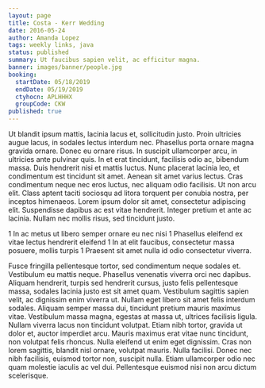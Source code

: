 ```yaml
---
layout: page
title: Costa - Kerr Wedding
date: 2016-05-24
author: Amanda Lopez
tags: weekly links, java
status: published
summary: Ut faucibus sapien velit, ac efficitur magna.
banner: images/banner/people.jpg
booking:
  startDate: 05/18/2019
  endDate: 05/19/2019
  ctyhocn: APLHHHX
  groupCode: CKW
published: true
---
```

Ut blandit ipsum mattis, lacinia lacus et, sollicitudin justo. Proin ultricies augue lacus, in sodales lectus interdum nec. Phasellus porta ornare magna gravida ornare. Donec eu ornare risus. In suscipit ullamcorper arcu, in ultricies ante pulvinar quis. In et erat tincidunt, facilisis odio ac, bibendum massa. Duis hendrerit nisi et mattis luctus. Nunc placerat lacinia leo, et condimentum est tincidunt sit amet. Aenean sit amet varius lectus. Cras condimentum neque nec eros luctus, nec aliquam odio facilisis. Ut non arcu elit. Class aptent taciti sociosqu ad litora torquent per conubia nostra, per inceptos himenaeos. Lorem ipsum dolor sit amet, consectetur adipiscing elit. Suspendisse dapibus ac est vitae hendrerit. Integer pretium et ante ac lacinia. Nullam nec mollis risus, sed tincidunt justo.

1 In ac metus ut libero semper ornare eu nec nisi
1 Phasellus eleifend ex vitae lectus hendrerit eleifend
1 In at elit faucibus, consectetur massa posuere, mollis turpis
1 Praesent sit amet nulla id odio consectetur viverra.

Fusce fringilla pellentesque tortor, sed condimentum neque sodales et. Vestibulum eu mattis neque. Phasellus venenatis viverra orci nec dapibus. Aliquam hendrerit, turpis sed hendrerit cursus, justo felis pellentesque massa, sodales lacinia justo est sit amet quam. Vestibulum sagittis sapien velit, ac dignissim enim viverra ut. Nullam eget libero sit amet felis interdum sodales. Aliquam semper massa dui, tincidunt pretium mauris maximus vitae.
Vestibulum massa magna, egestas at massa ut, ultrices facilisis ligula. Nullam viverra lacus non tincidunt volutpat. Etiam nibh tortor, gravida ut dolor et, auctor imperdiet arcu. Mauris maximus erat vitae nunc tincidunt, non volutpat felis rhoncus. Nulla eleifend ut enim eget dignissim. Cras non lorem sagittis, blandit nisl ornare, volutpat mauris. Nulla facilisi. Donec nec nibh facilisis, euismod tortor non, suscipit nulla. Etiam ullamcorper odio nec quam molestie iaculis ac vel dui. Pellentesque euismod nisi non arcu dictum scelerisque.

